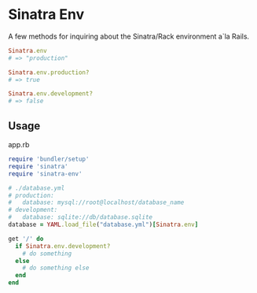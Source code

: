 # Sinatra Env

A few methods for inquiring about the Sinatra/Rack environment a`la Rails.

```ruby
Sinatra.env
# => "production"

Sinatra.env.production?
# => true

Sinatra.env.development?
# => false
```

## Usage

app.rb

```ruby
require 'bundler/setup'
require 'sinatra'
require 'sinatra-env'

# ./database.yml
# production:
#   database: mysql://root@localhost/database_name
# development:
#   database: sqlite://db/database.sqlite
database = YAML.load_file("database.yml")[Sinatra.env]

get '/' do
  if Sinatra.env.development?
    # do something
  else
    # do something else
  end
end
```